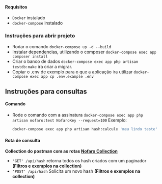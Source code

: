 #### Requisitos
 - `Docker` instalado
 - `docker-compose` instalado


### Instruções para abrir projeto
 
 - Rodar o comando `docker-compose up -d --build` 
 - Instalar dependencias, utilizando o composer `docker-compose exec app composer install`
 - Criar o banco de dados `docker-compose exec app php artisan testdb:make` ira criar a migrar.
 - Copiar o .env de exemplo para o que a aplicação ira utilizar `docker-compose exec app cp .env.example .env` 
## Instruções para consultas

#### Comando

 - Rode o comando com a assinatura `docker-compose exec app php artisan nofaro:test NofaroKey --request=100`
 Exemplo: 
     ````bash
    docker-compose exec app php artisan hash:calcule 'meu lindo teste' --request=12 

#### Rota de consulta

**Collection do postman com as rotas [Nofaro Collection](./calcule-hash.collection.json)**

 - `'GET' /api/hash`  retorna todos os hash criados com um paginador **(Filtros e exemplos na collection)**
 - `'POST' /api/hash` Solicita um novo hash **(Filtros e exemplos na collection)**
